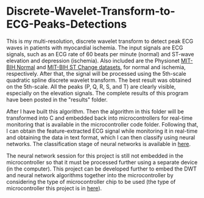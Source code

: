 # Discrete-Wavelet-Transform-to-ECG-Peaks-Detections

This is my multi-resolution, discrete wavelet transform to detect peak ECG waves in patients with myocardial ischemia. The input signals are ECG signals, such as an ECG rate of 60 beats per minute (normal) and ST-wave elevation and depression (ischemia). Also included are the Physionet [MIT-BIH Normal](https://archive.physionet.org/cgi-bin/atm/ATM) and [MIT-BIH ST Change datasets](https://archive.physionet.org/cgi-bin/atm/ATM), for normal and ischemia, respectively.  After that, the signal will be processed using the 5th-scale quadratic spline discrete wavelet transform. The best result was obtained on the 5th-scale. All the peaks (P, Q, R, S, and T) are clearly visible, especially on the elevation signals. The complete results of this program have been posted in the "results" folder.

After I have built this algorithm. Then the algorithm in this folder will be transformed into C and embedded back into microcontrollers for real-time monitoring that is available in the microcontroller code folder. Following that, I can obtain the feature-extracted ECG signal while monitoring it in real-time and obtaining the data in text format, which I can then classify using neural networks. The classification stage of neural networks is available in [here](https://github.com/AchmadFachturrohman/Machine-Learning-Based-Myocardial-Ischemia-Classification/tree/main/ANN%20Classifier). 

The neural network session for this project is still not embedded in the microcontroller so that it must be processed further using a separate device (in the computer). This project can be developed further to embed the DWT and neural network algorithms together into the microcontroller by considering the type of microcontroller chip to be used (the type of microcontroller this project is in [here](https://github.com/AchmadFachturrohman/Machine-Learning-Based-Myocardial-Ischemia-Classification/tree/main/Microcontrollers%20Code)).